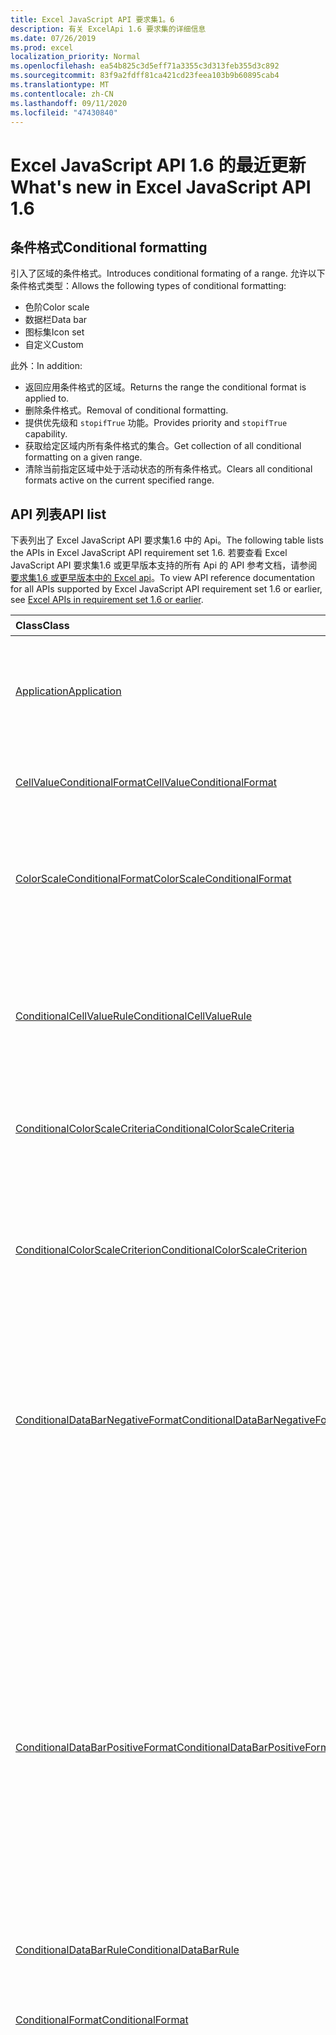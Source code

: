 ```yaml
---
title: Excel JavaScript API 要求集1。6
description: 有关 ExcelApi 1.6 要求集的详细信息
ms.date: 07/26/2019
ms.prod: excel
localization_priority: Normal
ms.openlocfilehash: ea54b825c3d5eff71a3355c3d313feb355d3c892
ms.sourcegitcommit: 83f9a2fdff81ca421cd23feea103b9b60895cab4
ms.translationtype: MT
ms.contentlocale: zh-CN
ms.lasthandoff: 09/11/2020
ms.locfileid: "47430840"
---
```

# <a name="whats-new-in-excel-javascript-api-16"></a><span data-ttu-id="4245d-103">Excel JavaScript API 1.6 的最近更新</span><span class="sxs-lookup"><span data-stu-id="4245d-103">What's new in Excel JavaScript API 1.6</span></span>

## <a name="conditional-formatting"></a><span data-ttu-id="4245d-104">条件格式</span><span class="sxs-lookup"><span data-stu-id="4245d-104">Conditional formatting</span></span>

<span data-ttu-id="4245d-105">引入了区域的条件格式。</span><span class="sxs-lookup"><span data-stu-id="4245d-105">Introduces conditional formating of a range.</span></span> <span data-ttu-id="4245d-106">允许以下条件格式类型：</span><span class="sxs-lookup"><span data-stu-id="4245d-106">Allows the following types of conditional formatting:</span></span>

* <span data-ttu-id="4245d-107">色阶</span><span class="sxs-lookup"><span data-stu-id="4245d-107">Color scale</span></span>
* <span data-ttu-id="4245d-108">数据栏</span><span class="sxs-lookup"><span data-stu-id="4245d-108">Data bar</span></span>
* <span data-ttu-id="4245d-109">图标集</span><span class="sxs-lookup"><span data-stu-id="4245d-109">Icon set</span></span>
* <span data-ttu-id="4245d-110">自定义</span><span class="sxs-lookup"><span data-stu-id="4245d-110">Custom</span></span>

<span data-ttu-id="4245d-111">此外：</span><span class="sxs-lookup"><span data-stu-id="4245d-111">In addition:</span></span>

* <span data-ttu-id="4245d-112">返回应用条件格式的区域。</span><span class="sxs-lookup"><span data-stu-id="4245d-112">Returns the range the conditional format is applied to.</span></span>
* <span data-ttu-id="4245d-113">删除条件格式。</span><span class="sxs-lookup"><span data-stu-id="4245d-113">Removal of conditional formatting.</span></span>
* <span data-ttu-id="4245d-114">提供优先级和 `stopifTrue` 功能。</span><span class="sxs-lookup"><span data-stu-id="4245d-114">Provides priority and `stopifTrue` capability.</span></span>
* <span data-ttu-id="4245d-115">获取给定区域内所有条件格式的集合。</span><span class="sxs-lookup"><span data-stu-id="4245d-115">Get collection of all conditional formatting on a given range.</span></span>
* <span data-ttu-id="4245d-116">清除当前指定区域中处于活动状态的所有条件格式。</span><span class="sxs-lookup"><span data-stu-id="4245d-116">Clears all conditional formats active on the current specified range.</span></span>

## <a name="api-list"></a><span data-ttu-id="4245d-117">API 列表</span><span class="sxs-lookup"><span data-stu-id="4245d-117">API list</span></span>

<span data-ttu-id="4245d-118">下表列出了 Excel JavaScript API 要求集1.6 中的 Api。</span><span class="sxs-lookup"><span data-stu-id="4245d-118">The following table lists the APIs in Excel JavaScript API requirement set 1.6.</span></span> <span data-ttu-id="4245d-119">若要查看 Excel JavaScript API 要求集1.6 或更早版本支持的所有 Api 的 API 参考文档，请参阅 [要求集1.6 或更早版本中的 Excel api](/javascript/api/excel?view=excel-js-1.6&preserve-view=true)。</span><span class="sxs-lookup"><span data-stu-id="4245d-119">To view API reference documentation for all APIs supported by Excel JavaScript API requirement set 1.6 or earlier, see [Excel APIs in requirement set 1.6 or earlier](/javascript/api/excel?view=excel-js-1.6&preserve-view=true).</span></span>

| <span data-ttu-id="4245d-120">Class</span><span class="sxs-lookup"><span data-stu-id="4245d-120">Class</span></span> | <span data-ttu-id="4245d-121">域</span><span class="sxs-lookup"><span data-stu-id="4245d-121">Fields</span></span> | <span data-ttu-id="4245d-122">说明</span><span class="sxs-lookup"><span data-stu-id="4245d-122">Description</span></span> |
|:---|:---|:---|
|[<span data-ttu-id="4245d-123">Application</span><span class="sxs-lookup"><span data-stu-id="4245d-123">Application</span></span>](/javascript/api/excel/excel.application)|[<span data-ttu-id="4245d-124">suspendApiCalculationUntilNextSync ( # B1 </span><span class="sxs-lookup"><span data-stu-id="4245d-124">suspendApiCalculationUntilNextSync()</span></span>](/javascript/api/excel/excel.application#suspendapicalculationuntilnextsync--)|<span data-ttu-id="4245d-p103">在下一次调用“context.sync()”前暂停计算。设置后，开发者负责重新计算工作簿，以确保传播所有依赖项。</span><span class="sxs-lookup"><span data-stu-id="4245d-p103">Suspends calculation until the next "context.sync()" is called. Once set, it is the developer's responsibility to re-calc the workbook, to ensure that any dependencies are propagated.</span></span>|
|[<span data-ttu-id="4245d-127">CellValueConditionalFormat</span><span class="sxs-lookup"><span data-stu-id="4245d-127">CellValueConditionalFormat</span></span>](/javascript/api/excel/excel.cellvalueconditionalformat)|[<span data-ttu-id="4245d-128">format</span><span class="sxs-lookup"><span data-stu-id="4245d-128">format</span></span>](/javascript/api/excel/excel.cellvalueconditionalformat#format)|<span data-ttu-id="4245d-129">返回一个 format 对象，该对象封装条件格式字体、填充、边框和其他属性。</span><span class="sxs-lookup"><span data-stu-id="4245d-129">Returns a format object, encapsulating the conditional formats font, fill, borders, and other properties.</span></span>|
||[<span data-ttu-id="4245d-130">标尺</span><span class="sxs-lookup"><span data-stu-id="4245d-130">rule</span></span>](/javascript/api/excel/excel.cellvalueconditionalformat#rule)|<span data-ttu-id="4245d-131">表示此条件格式中的 Rule 对象。</span><span class="sxs-lookup"><span data-stu-id="4245d-131">Represents the Rule object on this conditional format.</span></span>|
|[<span data-ttu-id="4245d-132">ColorScaleConditionalFormat</span><span class="sxs-lookup"><span data-stu-id="4245d-132">ColorScaleConditionalFormat</span></span>](/javascript/api/excel/excel.colorscaleconditionalformat)|[<span data-ttu-id="4245d-133">criteria</span><span class="sxs-lookup"><span data-stu-id="4245d-133">criteria</span></span>](/javascript/api/excel/excel.colorscaleconditionalformat#criteria)|<span data-ttu-id="4245d-134">色阶的条件。</span><span class="sxs-lookup"><span data-stu-id="4245d-134">The criteria of the color scale.</span></span> <span data-ttu-id="4245d-135">使用两个点的色阶时，中点是可选的。</span><span class="sxs-lookup"><span data-stu-id="4245d-135">Midpoint is optional when using a two point color scale.</span></span>|
||[<span data-ttu-id="4245d-136">threeColorScale</span><span class="sxs-lookup"><span data-stu-id="4245d-136">threeColorScale</span></span>](/javascript/api/excel/excel.colorscaleconditionalformat#threecolorscale)|<span data-ttu-id="4245d-137">如果为 true，则色阶将具有三个点 (最小、中点、最大) ，否则它将有两个 (最小值，最大) 。</span><span class="sxs-lookup"><span data-stu-id="4245d-137">If true the color scale will have three points (minimum, midpoint, maximum), otherwise it will have two (minimum, maximum).</span></span>|
|[<span data-ttu-id="4245d-138">ConditionalCellValueRule</span><span class="sxs-lookup"><span data-stu-id="4245d-138">ConditionalCellValueRule</span></span>](/javascript/api/excel/excel.conditionalcellvaluerule)|[<span data-ttu-id="4245d-139">formula1</span><span class="sxs-lookup"><span data-stu-id="4245d-139">formula1</span></span>](/javascript/api/excel/excel.conditionalcellvaluerule#formula1)|<span data-ttu-id="4245d-140">如果需要，公式可对条件格式规则进行求值。</span><span class="sxs-lookup"><span data-stu-id="4245d-140">The formula, if required, to evaluate the conditional format rule on.</span></span>|
||[<span data-ttu-id="4245d-141">formula2</span><span class="sxs-lookup"><span data-stu-id="4245d-141">formula2</span></span>](/javascript/api/excel/excel.conditionalcellvaluerule#formula2)|<span data-ttu-id="4245d-142">如果需要，公式可对条件格式规则进行求值。</span><span class="sxs-lookup"><span data-stu-id="4245d-142">The formula, if required, to evaluate the conditional format rule on.</span></span>|
||[<span data-ttu-id="4245d-143">operator</span><span class="sxs-lookup"><span data-stu-id="4245d-143">operator</span></span>](/javascript/api/excel/excel.conditionalcellvaluerule#operator)|<span data-ttu-id="4245d-144">文本条件格式的运算符。</span><span class="sxs-lookup"><span data-stu-id="4245d-144">The operator of the text conditional format.</span></span>|
|[<span data-ttu-id="4245d-145">ConditionalColorScaleCriteria</span><span class="sxs-lookup"><span data-stu-id="4245d-145">ConditionalColorScaleCriteria</span></span>](/javascript/api/excel/excel.conditionalcolorscalecriteria)|[<span data-ttu-id="4245d-146">maximum</span><span class="sxs-lookup"><span data-stu-id="4245d-146">maximum</span></span>](/javascript/api/excel/excel.conditionalcolorscalecriteria#maximum)|<span data-ttu-id="4245d-147">最大点色阶条件。</span><span class="sxs-lookup"><span data-stu-id="4245d-147">The maximum point Color Scale Criterion.</span></span>|
||[<span data-ttu-id="4245d-148">放置</span><span class="sxs-lookup"><span data-stu-id="4245d-148">midpoint</span></span>](/javascript/api/excel/excel.conditionalcolorscalecriteria#midpoint)|<span data-ttu-id="4245d-149">色阶为 3 色阶时的中点色阶条件。</span><span class="sxs-lookup"><span data-stu-id="4245d-149">The midpoint Color Scale Criterion if the color scale is a 3-color scale.</span></span>|
||[<span data-ttu-id="4245d-150">minimum</span><span class="sxs-lookup"><span data-stu-id="4245d-150">minimum</span></span>](/javascript/api/excel/excel.conditionalcolorscalecriteria#minimum)|<span data-ttu-id="4245d-151">最小点色阶条件。</span><span class="sxs-lookup"><span data-stu-id="4245d-151">The minimum point Color Scale Criterion.</span></span>|
|[<span data-ttu-id="4245d-152">ConditionalColorScaleCriterion</span><span class="sxs-lookup"><span data-stu-id="4245d-152">ConditionalColorScaleCriterion</span></span>](/javascript/api/excel/excel.conditionalcolorscalecriterion)|[<span data-ttu-id="4245d-153">color</span><span class="sxs-lookup"><span data-stu-id="4245d-153">color</span></span>](/javascript/api/excel/excel.conditionalcolorscalecriterion#color)|<span data-ttu-id="4245d-154">色阶颜色的 HTML 颜色代码表示形式。</span><span class="sxs-lookup"><span data-stu-id="4245d-154">HTML color code representation of the color scale color.</span></span> <span data-ttu-id="4245d-155">例如，</span><span class="sxs-lookup"><span data-stu-id="4245d-155">E.g.</span></span> <span data-ttu-id="4245d-156">#FF0000 代表红色。</span><span class="sxs-lookup"><span data-stu-id="4245d-156">#FF0000 represents Red.</span></span>|
||[<span data-ttu-id="4245d-157">formula</span><span class="sxs-lookup"><span data-stu-id="4245d-157">formula</span></span>](/javascript/api/excel/excel.conditionalcolorscalecriterion#formula)|<span data-ttu-id="4245d-158">数字、公式或 null（如果类型为 LowestValue）。</span><span class="sxs-lookup"><span data-stu-id="4245d-158">A number, a formula, or null (if Type is LowestValue).</span></span>|
||[<span data-ttu-id="4245d-159">type</span><span class="sxs-lookup"><span data-stu-id="4245d-159">type</span></span>](/javascript/api/excel/excel.conditionalcolorscalecriterion#type)|<span data-ttu-id="4245d-160">条件条件公式应基于什么。</span><span class="sxs-lookup"><span data-stu-id="4245d-160">What the criterion conditional formula should be based on.</span></span>|
|[<span data-ttu-id="4245d-161">ConditionalDataBarNegativeFormat</span><span class="sxs-lookup"><span data-stu-id="4245d-161">ConditionalDataBarNegativeFormat</span></span>](/javascript/api/excel/excel.conditionaldatabarnegativeformat)|[<span data-ttu-id="4245d-162">borderColor</span><span class="sxs-lookup"><span data-stu-id="4245d-162">borderColor</span></span>](/javascript/api/excel/excel.conditionaldatabarnegativeformat#bordercolor)|<span data-ttu-id="4245d-163">表示窗体 #RRGGBB（例如“FFA500”）的边框线条颜色或作为已命名的 HTML 颜色（例如“orange”）的 HTML 颜色代码。</span><span class="sxs-lookup"><span data-stu-id="4245d-163">HTML color code representing the color of the border line, of the form #RRGGBB (e.g. "FFA500") or as a named HTML color (e.g. "orange").</span></span>|
||[<span data-ttu-id="4245d-164">fillColor</span><span class="sxs-lookup"><span data-stu-id="4245d-164">fillColor</span></span>](/javascript/api/excel/excel.conditionaldatabarnegativeformat#fillcolor)|<span data-ttu-id="4245d-165">表示窗体 #RRGGBB（例如“FFA500”）的填充颜色或已命名 HTML 颜色（例如“orange”）的 HTML 颜色代码。</span><span class="sxs-lookup"><span data-stu-id="4245d-165">HTML color code representing the fill color, of the form #RRGGBB (e.g. "FFA500") or as a named HTML color (e.g. "orange").</span></span>|
||[<span data-ttu-id="4245d-166">matchPositiveBorderColor</span><span class="sxs-lookup"><span data-stu-id="4245d-166">matchPositiveBorderColor</span></span>](/javascript/api/excel/excel.conditionaldatabarnegativeformat#matchpositivebordercolor)|<span data-ttu-id="4245d-167">该布尔值表示负 DataBar 是否与正 DataBar 具有相同边框颜色。</span><span class="sxs-lookup"><span data-stu-id="4245d-167">Boolean representation of whether or not the negative DataBar has the same border color as the positive DataBar.</span></span>|
||[<span data-ttu-id="4245d-168">matchPositiveFillColor</span><span class="sxs-lookup"><span data-stu-id="4245d-168">matchPositiveFillColor</span></span>](/javascript/api/excel/excel.conditionaldatabarnegativeformat#matchpositivefillcolor)|<span data-ttu-id="4245d-169">该布尔值表示负 DataBar 是否与正 DataBar 具有相同填充颜色。</span><span class="sxs-lookup"><span data-stu-id="4245d-169">Boolean representation of whether or not the negative DataBar has the same fill color as the positive DataBar.</span></span>|
|[<span data-ttu-id="4245d-170">ConditionalDataBarPositiveFormat</span><span class="sxs-lookup"><span data-stu-id="4245d-170">ConditionalDataBarPositiveFormat</span></span>](/javascript/api/excel/excel.conditionaldatabarpositiveformat)|[<span data-ttu-id="4245d-171">borderColor</span><span class="sxs-lookup"><span data-stu-id="4245d-171">borderColor</span></span>](/javascript/api/excel/excel.conditionaldatabarpositiveformat#bordercolor)|<span data-ttu-id="4245d-172">表示窗体 #RRGGBB（例如“FFA500”）的边框线条颜色或作为已命名的 HTML 颜色（例如“orange”）的 HTML 颜色代码。</span><span class="sxs-lookup"><span data-stu-id="4245d-172">HTML color code representing the color of the border line, of the form #RRGGBB (e.g. "FFA500") or as a named HTML color (e.g. "orange").</span></span>|
||[<span data-ttu-id="4245d-173">fillColor</span><span class="sxs-lookup"><span data-stu-id="4245d-173">fillColor</span></span>](/javascript/api/excel/excel.conditionaldatabarpositiveformat#fillcolor)|<span data-ttu-id="4245d-174">表示窗体 #RRGGBB（例如“FFA500”）的填充颜色或已命名 HTML 颜色（例如“orange”）的 HTML 颜色代码。</span><span class="sxs-lookup"><span data-stu-id="4245d-174">HTML color code representing the fill color, of the form #RRGGBB (e.g. "FFA500") or as a named HTML color (e.g. "orange").</span></span>|
||[<span data-ttu-id="4245d-175">gradientFill</span><span class="sxs-lookup"><span data-stu-id="4245d-175">gradientFill</span></span>](/javascript/api/excel/excel.conditionaldatabarpositiveformat#gradientfill)|<span data-ttu-id="4245d-176">该布尔值表示 DataBar 是否具有渐变。</span><span class="sxs-lookup"><span data-stu-id="4245d-176">Boolean representation of whether or not the DataBar has a gradient.</span></span>|
|[<span data-ttu-id="4245d-177">ConditionalDataBarRule</span><span class="sxs-lookup"><span data-stu-id="4245d-177">ConditionalDataBarRule</span></span>](/javascript/api/excel/excel.conditionaldatabarrule)|[<span data-ttu-id="4245d-178">formula</span><span class="sxs-lookup"><span data-stu-id="4245d-178">formula</span></span>](/javascript/api/excel/excel.conditionaldatabarrule#formula)|<span data-ttu-id="4245d-179">如果需要，公式可对 databar 规则进行求值。</span><span class="sxs-lookup"><span data-stu-id="4245d-179">The formula, if required, to evaluate the databar rule on.</span></span>|
||[<span data-ttu-id="4245d-180">type</span><span class="sxs-lookup"><span data-stu-id="4245d-180">type</span></span>](/javascript/api/excel/excel.conditionaldatabarrule#type)|<span data-ttu-id="4245d-181">Databar 的规则类型。</span><span class="sxs-lookup"><span data-stu-id="4245d-181">The type of rule for the databar.</span></span>|
|[<span data-ttu-id="4245d-182">ConditionalFormat</span><span class="sxs-lookup"><span data-stu-id="4245d-182">ConditionalFormat</span></span>](/javascript/api/excel/excel.conditionalformat)|[<span data-ttu-id="4245d-183">delete()</span><span class="sxs-lookup"><span data-stu-id="4245d-183">delete()</span></span>](/javascript/api/excel/excel.conditionalformat#delete--)|<span data-ttu-id="4245d-184">删除此条件格式。</span><span class="sxs-lookup"><span data-stu-id="4245d-184">Deletes this conditional format.</span></span>|
||[<span data-ttu-id="4245d-185">getRange()</span><span class="sxs-lookup"><span data-stu-id="4245d-185">getRange()</span></span>](/javascript/api/excel/excel.conditionalformat#getrange--)|<span data-ttu-id="4245d-186">返回应用条件格式的范围。</span><span class="sxs-lookup"><span data-stu-id="4245d-186">Returns the range the conditonal format is applied to.</span></span> <span data-ttu-id="4245d-187">如果将条件格式应用于多个区域，则会引发错误。</span><span class="sxs-lookup"><span data-stu-id="4245d-187">Throws an error if the conditional format is applied to multiple ranges.</span></span> <span data-ttu-id="4245d-188">只读。</span><span class="sxs-lookup"><span data-stu-id="4245d-188">Read-only.</span></span>|
||[<span data-ttu-id="4245d-189">getRangeOrNullObject()</span><span class="sxs-lookup"><span data-stu-id="4245d-189">getRangeOrNullObject()</span></span>](/javascript/api/excel/excel.conditionalformat#getrangeornullobject--)|<span data-ttu-id="4245d-190">返回条件格式应用于的区域; 或者，如果将条件格式应用于多个区域，则返回 null 对象。</span><span class="sxs-lookup"><span data-stu-id="4245d-190">Returns the range the conditonal format is applied to, or a null object if the conditional format is applied to multiple ranges.</span></span> <span data-ttu-id="4245d-191">只读。</span><span class="sxs-lookup"><span data-stu-id="4245d-191">Read-only.</span></span>|
||[<span data-ttu-id="4245d-192">首选</span><span class="sxs-lookup"><span data-stu-id="4245d-192">priority</span></span>](/javascript/api/excel/excel.conditionalformat#priority)|<span data-ttu-id="4245d-193">条件格式集合中当前存在此条件格式的优先级 (或索引) 。</span><span class="sxs-lookup"><span data-stu-id="4245d-193">The priority (or index) within the conditional format collection that this conditional format currently exists in.</span></span> <span data-ttu-id="4245d-194">同时更改此</span><span class="sxs-lookup"><span data-stu-id="4245d-194">Changing this also</span></span>|
||[<span data-ttu-id="4245d-195">cellValue</span><span class="sxs-lookup"><span data-stu-id="4245d-195">cellValue</span></span>](/javascript/api/excel/excel.conditionalformat#cellvalue)|<span data-ttu-id="4245d-196">如果当前条件格式为 CellValue 类型，则返回单元格值条件格式属性。</span><span class="sxs-lookup"><span data-stu-id="4245d-196">Returns the cell value conditional format properties if the current conditional format is a CellValue type.</span></span>|
||[<span data-ttu-id="4245d-197">cellValueOrNullObject</span><span class="sxs-lookup"><span data-stu-id="4245d-197">cellValueOrNullObject</span></span>](/javascript/api/excel/excel.conditionalformat#cellvalueornullobject)|<span data-ttu-id="4245d-198">如果当前条件格式为 CellValue 类型，则返回单元格值条件格式属性。</span><span class="sxs-lookup"><span data-stu-id="4245d-198">Returns the cell value conditional format properties if the current conditional format is a CellValue type.</span></span>|
||[<span data-ttu-id="4245d-199">色阶</span><span class="sxs-lookup"><span data-stu-id="4245d-199">colorScale</span></span>](/javascript/api/excel/excel.conditionalformat#colorscale)|<span data-ttu-id="4245d-200">如果当前条件格式为色阶类型，则返回色阶条件格式属性。</span><span class="sxs-lookup"><span data-stu-id="4245d-200">Returns the ColorScale conditional format properties if the current conditional format is an ColorScale type.</span></span> <span data-ttu-id="4245d-201">只读。</span><span class="sxs-lookup"><span data-stu-id="4245d-201">Read-only.</span></span>|
||[<span data-ttu-id="4245d-202">colorScaleOrNullObject</span><span class="sxs-lookup"><span data-stu-id="4245d-202">colorScaleOrNullObject</span></span>](/javascript/api/excel/excel.conditionalformat#colorscaleornullobject)|<span data-ttu-id="4245d-203">如果当前条件格式为色阶类型，则返回色阶条件格式属性。</span><span class="sxs-lookup"><span data-stu-id="4245d-203">Returns the ColorScale conditional format properties if the current conditional format is an ColorScale type.</span></span> <span data-ttu-id="4245d-204">只读。</span><span class="sxs-lookup"><span data-stu-id="4245d-204">Read-only.</span></span>|
||[<span data-ttu-id="4245d-205">自</span><span class="sxs-lookup"><span data-stu-id="4245d-205">custom</span></span>](/javascript/api/excel/excel.conditionalformat#custom)|<span data-ttu-id="4245d-206">如果当前条件格式为自定义类型，则返回自定义条件格式属性。</span><span class="sxs-lookup"><span data-stu-id="4245d-206">Returns the custom conditional format properties if the current conditional format is a custom type.</span></span> <span data-ttu-id="4245d-207">只读。</span><span class="sxs-lookup"><span data-stu-id="4245d-207">Read-only.</span></span>|
||[<span data-ttu-id="4245d-208">customOrNullObject</span><span class="sxs-lookup"><span data-stu-id="4245d-208">customOrNullObject</span></span>](/javascript/api/excel/excel.conditionalformat#customornullobject)|<span data-ttu-id="4245d-209">如果当前条件格式为自定义类型，则返回自定义条件格式属性。</span><span class="sxs-lookup"><span data-stu-id="4245d-209">Returns the custom conditional format properties if the current conditional format is a custom type.</span></span> <span data-ttu-id="4245d-210">只读。</span><span class="sxs-lookup"><span data-stu-id="4245d-210">Read-only.</span></span>|
||[<span data-ttu-id="4245d-211">dataBar</span><span class="sxs-lookup"><span data-stu-id="4245d-211">dataBar</span></span>](/javascript/api/excel/excel.conditionalformat#databar)|<span data-ttu-id="4245d-212">如果当前条件格式为数据栏，则返回数据条属性。</span><span class="sxs-lookup"><span data-stu-id="4245d-212">Returns the data bar properties if the current conditional format is a data bar.</span></span> <span data-ttu-id="4245d-213">只读。</span><span class="sxs-lookup"><span data-stu-id="4245d-213">Read-only.</span></span>|
||[<span data-ttu-id="4245d-214">dataBarOrNullObject</span><span class="sxs-lookup"><span data-stu-id="4245d-214">dataBarOrNullObject</span></span>](/javascript/api/excel/excel.conditionalformat#databarornullobject)|<span data-ttu-id="4245d-215">如果当前条件格式为数据栏，则返回数据条属性。</span><span class="sxs-lookup"><span data-stu-id="4245d-215">Returns the data bar properties if the current conditional format is a data bar.</span></span> <span data-ttu-id="4245d-216">只读。</span><span class="sxs-lookup"><span data-stu-id="4245d-216">Read-only.</span></span>|
||[<span data-ttu-id="4245d-217">iconSet</span><span class="sxs-lookup"><span data-stu-id="4245d-217">iconSet</span></span>](/javascript/api/excel/excel.conditionalformat#iconset)|<span data-ttu-id="4245d-218">如果当前条件格式为 IconSet 类型，则返回 IconSet 条件格式属性。</span><span class="sxs-lookup"><span data-stu-id="4245d-218">Returns the IconSet conditional format properties if the current conditional format is an IconSet type.</span></span> <span data-ttu-id="4245d-219">只读。</span><span class="sxs-lookup"><span data-stu-id="4245d-219">Read-only.</span></span>|
||[<span data-ttu-id="4245d-220">iconSetOrNullObject</span><span class="sxs-lookup"><span data-stu-id="4245d-220">iconSetOrNullObject</span></span>](/javascript/api/excel/excel.conditionalformat#iconsetornullobject)|<span data-ttu-id="4245d-221">如果当前条件格式为 IconSet 类型，则返回 IconSet 条件格式属性。</span><span class="sxs-lookup"><span data-stu-id="4245d-221">Returns the IconSet conditional format properties if the current conditional format is an IconSet type.</span></span> <span data-ttu-id="4245d-222">只读。</span><span class="sxs-lookup"><span data-stu-id="4245d-222">Read-only.</span></span>|
||[<span data-ttu-id="4245d-223">id</span><span class="sxs-lookup"><span data-stu-id="4245d-223">id</span></span>](/javascript/api/excel/excel.conditionalformat#id)|<span data-ttu-id="4245d-224">当前 ConditionalFormatCollection 内的条件格式的优先级。</span><span class="sxs-lookup"><span data-stu-id="4245d-224">The Priority of the Conditional Format within the current ConditionalFormatCollection.</span></span> <span data-ttu-id="4245d-225">只读。</span><span class="sxs-lookup"><span data-stu-id="4245d-225">Read-only.</span></span>|
||[<span data-ttu-id="4245d-226">好</span><span class="sxs-lookup"><span data-stu-id="4245d-226">preset</span></span>](/javascript/api/excel/excel.conditionalformat#preset)|<span data-ttu-id="4245d-227">返回预设条件的条件格式。</span><span class="sxs-lookup"><span data-stu-id="4245d-227">Returns the preset criteria conditional format.</span></span> <span data-ttu-id="4245d-228">有关更多详细信息，请参阅 PresetCriteriaConditionalFormat。</span><span class="sxs-lookup"><span data-stu-id="4245d-228">See Excel.PresetCriteriaConditionalFormat for more details.</span></span>|
||[<span data-ttu-id="4245d-229">presetOrNullObject</span><span class="sxs-lookup"><span data-stu-id="4245d-229">presetOrNullObject</span></span>](/javascript/api/excel/excel.conditionalformat#presetornullobject)|<span data-ttu-id="4245d-230">返回预设条件的条件格式。</span><span class="sxs-lookup"><span data-stu-id="4245d-230">Returns the preset criteria conditional format.</span></span> <span data-ttu-id="4245d-231">有关更多详细信息，请参阅 PresetCriteriaConditionalFormat。</span><span class="sxs-lookup"><span data-stu-id="4245d-231">See Excel.PresetCriteriaConditionalFormat for more details.</span></span>|
||[<span data-ttu-id="4245d-232">textComparison</span><span class="sxs-lookup"><span data-stu-id="4245d-232">textComparison</span></span>](/javascript/api/excel/excel.conditionalformat#textcomparison)|<span data-ttu-id="4245d-233">如果当前条件格式是文本类型，则返回特定的文本条件格式属性。</span><span class="sxs-lookup"><span data-stu-id="4245d-233">Returns the specific text conditional format properties if the current conditional format is a text type.</span></span>|
||[<span data-ttu-id="4245d-234">textComparisonOrNullObject</span><span class="sxs-lookup"><span data-stu-id="4245d-234">textComparisonOrNullObject</span></span>](/javascript/api/excel/excel.conditionalformat#textcomparisonornullobject)|<span data-ttu-id="4245d-235">如果当前条件格式是文本类型，则返回特定的文本条件格式属性。</span><span class="sxs-lookup"><span data-stu-id="4245d-235">Returns the specific text conditional format properties if the current conditional format is a text type.</span></span>|
||[<span data-ttu-id="4245d-236">topBottom</span><span class="sxs-lookup"><span data-stu-id="4245d-236">topBottom</span></span>](/javascript/api/excel/excel.conditionalformat#topbottom)|<span data-ttu-id="4245d-237">如果当前条件格式为 TopBottom 类型，则返回 Top/底端条件格式属性。</span><span class="sxs-lookup"><span data-stu-id="4245d-237">Returns the Top/Bottom conditional format properties if the current conditional format is an TopBottom type.</span></span>|
||[<span data-ttu-id="4245d-238">topBottomOrNullObject</span><span class="sxs-lookup"><span data-stu-id="4245d-238">topBottomOrNullObject</span></span>](/javascript/api/excel/excel.conditionalformat#topbottomornullobject)|<span data-ttu-id="4245d-239">如果当前条件格式为 TopBottom 类型，则返回 Top/底端条件格式属性。</span><span class="sxs-lookup"><span data-stu-id="4245d-239">Returns the Top/Bottom conditional format properties if the current conditional format is an TopBottom type.</span></span>|
||[<span data-ttu-id="4245d-240">type</span><span class="sxs-lookup"><span data-stu-id="4245d-240">type</span></span>](/javascript/api/excel/excel.conditionalformat#type)|<span data-ttu-id="4245d-241">一种条件格式。</span><span class="sxs-lookup"><span data-stu-id="4245d-241">A type of conditional format.</span></span> <span data-ttu-id="4245d-242">一次只能设置一个。</span><span class="sxs-lookup"><span data-stu-id="4245d-242">Only one can be set at a time.</span></span> <span data-ttu-id="4245d-243">只读。</span><span class="sxs-lookup"><span data-stu-id="4245d-243">Read-only.</span></span>|
||[<span data-ttu-id="4245d-244">stopIfTrue</span><span class="sxs-lookup"><span data-stu-id="4245d-244">stopIfTrue</span></span>](/javascript/api/excel/excel.conditionalformat#stopiftrue)|<span data-ttu-id="4245d-245">如果满足此条件格式的条件，则不会有任何低优先级格式应在此单元格上生效。</span><span class="sxs-lookup"><span data-stu-id="4245d-245">If the conditions of this conditional format are met, no lower-priority formats shall take effect on that cell.</span></span>|
|[<span data-ttu-id="4245d-246">ConditionalFormatCollection</span><span class="sxs-lookup"><span data-stu-id="4245d-246">ConditionalFormatCollection</span></span>](/javascript/api/excel/excel.conditionalformatcollection)|[<span data-ttu-id="4245d-247">添加 (类型： ConditionalFormatType) </span><span class="sxs-lookup"><span data-stu-id="4245d-247">add(type: Excel.ConditionalFormatType)</span></span>](/javascript/api/excel/excel.conditionalformatcollection#add-type-)|<span data-ttu-id="4245d-248">将新的条件格式添加到集合中的第一个/最高优先级处。</span><span class="sxs-lookup"><span data-stu-id="4245d-248">Adds a new conditional format to the collection at the first/top priority.</span></span>|
||[<span data-ttu-id="4245d-249">clearAll ( # B1 </span><span class="sxs-lookup"><span data-stu-id="4245d-249">clearAll()</span></span>](/javascript/api/excel/excel.conditionalformatcollection#clearall--)|<span data-ttu-id="4245d-250">清除当前指定区域中处于活动状态的所有条件格式。</span><span class="sxs-lookup"><span data-stu-id="4245d-250">Clears all conditional formats active on the current specified range.</span></span>|
||[<span data-ttu-id="4245d-251">getCount()</span><span class="sxs-lookup"><span data-stu-id="4245d-251">getCount()</span></span>](/javascript/api/excel/excel.conditionalformatcollection#getcount--)|<span data-ttu-id="4245d-252">返回工作簿中的条件格式数。</span><span class="sxs-lookup"><span data-stu-id="4245d-252">Returns the number of conditional formats in the workbook.</span></span> <span data-ttu-id="4245d-253">只读。</span><span class="sxs-lookup"><span data-stu-id="4245d-253">Read-only.</span></span>|
||[<span data-ttu-id="4245d-254">getItem(id: string)</span><span class="sxs-lookup"><span data-stu-id="4245d-254">getItem(id: string)</span></span>](/javascript/api/excel/excel.conditionalformatcollection#getitem-id-)|<span data-ttu-id="4245d-255">返回给定 ID 的条件格式。</span><span class="sxs-lookup"><span data-stu-id="4245d-255">Returns a conditional format for the given ID.</span></span>|
||[<span data-ttu-id="4245d-256">getItemAt(index: number)</span><span class="sxs-lookup"><span data-stu-id="4245d-256">getItemAt(index: number)</span></span>](/javascript/api/excel/excel.conditionalformatcollection#getitemat-index-)|<span data-ttu-id="4245d-257">返回给定索引处的条件格式。</span><span class="sxs-lookup"><span data-stu-id="4245d-257">Returns a conditional format at the given index.</span></span>|
||[<span data-ttu-id="4245d-258">items</span><span class="sxs-lookup"><span data-stu-id="4245d-258">items</span></span>](/javascript/api/excel/excel.conditionalformatcollection#items)|<span data-ttu-id="4245d-259">获取此集合中已加载的子项。</span><span class="sxs-lookup"><span data-stu-id="4245d-259">Gets the loaded child items in this collection.</span></span>|
|[<span data-ttu-id="4245d-260">ConditionalFormatRule</span><span class="sxs-lookup"><span data-stu-id="4245d-260">ConditionalFormatRule</span></span>](/javascript/api/excel/excel.conditionalformatrule)|[<span data-ttu-id="4245d-261">formula</span><span class="sxs-lookup"><span data-stu-id="4245d-261">formula</span></span>](/javascript/api/excel/excel.conditionalformatrule#formula)|<span data-ttu-id="4245d-262">如果需要，公式可对条件格式规则进行求值。</span><span class="sxs-lookup"><span data-stu-id="4245d-262">The formula, if required, to evaluate the conditional format rule on.</span></span>|
||[<span data-ttu-id="4245d-263">formulaLocal</span><span class="sxs-lookup"><span data-stu-id="4245d-263">formulaLocal</span></span>](/javascript/api/excel/excel.conditionalformatrule#formulalocal)|<span data-ttu-id="4245d-264">如果需要，公式可采用用户的语言对条件格式规则进行求值。</span><span class="sxs-lookup"><span data-stu-id="4245d-264">The formula, if required, to evaluate the conditional format rule on in the user's language.</span></span>|
||[<span data-ttu-id="4245d-265">formulaR1C1</span><span class="sxs-lookup"><span data-stu-id="4245d-265">formulaR1C1</span></span>](/javascript/api/excel/excel.conditionalformatrule#formular1c1)|<span data-ttu-id="4245d-266">如果需要，公式可采用 R1C1 表示法对条件格式规则进行求值。</span><span class="sxs-lookup"><span data-stu-id="4245d-266">The formula, if required, to evaluate the conditional format rule on in R1C1-style notation.</span></span>|
|[<span data-ttu-id="4245d-267">ConditionalIconCriterion</span><span class="sxs-lookup"><span data-stu-id="4245d-267">ConditionalIconCriterion</span></span>](/javascript/api/excel/excel.conditionaliconcriterion)|[<span data-ttu-id="4245d-268">customIcon</span><span class="sxs-lookup"><span data-stu-id="4245d-268">customIcon</span></span>](/javascript/api/excel/excel.conditionaliconcriterion#customicon)|<span data-ttu-id="4245d-269">如果与默认 IconSet 不同，返回当前条件的自定义图标，否则将返回 null。</span><span class="sxs-lookup"><span data-stu-id="4245d-269">The custom icon for the current criterion if different from the default IconSet, else null will be returned.</span></span>|
||[<span data-ttu-id="4245d-270">formula</span><span class="sxs-lookup"><span data-stu-id="4245d-270">formula</span></span>](/javascript/api/excel/excel.conditionaliconcriterion#formula)|<span data-ttu-id="4245d-271">取决于类型的数字或公式。</span><span class="sxs-lookup"><span data-stu-id="4245d-271">A number or a formula depending on the type.</span></span>|
||[<span data-ttu-id="4245d-272">operator</span><span class="sxs-lookup"><span data-stu-id="4245d-272">operator</span></span>](/javascript/api/excel/excel.conditionaliconcriterion#operator)|<span data-ttu-id="4245d-273">图标条件格式的每个规则类型的 GreaterThan 或 GreaterThanOrEqual。</span><span class="sxs-lookup"><span data-stu-id="4245d-273">GreaterThan or GreaterThanOrEqual for each of the rule type for the Icon conditional format.</span></span>|
||[<span data-ttu-id="4245d-274">type</span><span class="sxs-lookup"><span data-stu-id="4245d-274">type</span></span>](/javascript/api/excel/excel.conditionaliconcriterion#type)|<span data-ttu-id="4245d-275">应基于的图标条件公式。</span><span class="sxs-lookup"><span data-stu-id="4245d-275">What the icon conditional formula should be based on.</span></span>|
|[<span data-ttu-id="4245d-276">ConditionalPresetCriteriaRule</span><span class="sxs-lookup"><span data-stu-id="4245d-276">ConditionalPresetCriteriaRule</span></span>](/javascript/api/excel/excel.conditionalpresetcriteriarule)|[<span data-ttu-id="4245d-277">依据</span><span class="sxs-lookup"><span data-stu-id="4245d-277">criterion</span></span>](/javascript/api/excel/excel.conditionalpresetcriteriarule#criterion)|<span data-ttu-id="4245d-278">条件格式的条件。</span><span class="sxs-lookup"><span data-stu-id="4245d-278">The criterion of the conditional format.</span></span>|
|[<span data-ttu-id="4245d-279">ConditionalRangeBorder</span><span class="sxs-lookup"><span data-stu-id="4245d-279">ConditionalRangeBorder</span></span>](/javascript/api/excel/excel.conditionalrangeborder)|[<span data-ttu-id="4245d-280">color</span><span class="sxs-lookup"><span data-stu-id="4245d-280">color</span></span>](/javascript/api/excel/excel.conditionalrangeborder#color)|<span data-ttu-id="4245d-281">表示窗体 #RRGGBB（例如“FFA500”）的边框线条颜色或作为已命名的 HTML 颜色（例如“orange”）的 HTML 颜色代码。</span><span class="sxs-lookup"><span data-stu-id="4245d-281">HTML color code representing the color of the border line, of the form #RRGGBB (e.g. "FFA500") or as a named HTML color (e.g. "orange").</span></span>|
||[<span data-ttu-id="4245d-282">sideIndex</span><span class="sxs-lookup"><span data-stu-id="4245d-282">sideIndex</span></span>](/javascript/api/excel/excel.conditionalrangeborder#sideindex)|<span data-ttu-id="4245d-283">指示边框的特定边的常量值。</span><span class="sxs-lookup"><span data-stu-id="4245d-283">Constant value that indicates the specific side of the border.</span></span> <span data-ttu-id="4245d-284">有关详细信息，请参阅 ConditionalRangeBorderIndex。</span><span class="sxs-lookup"><span data-stu-id="4245d-284">See Excel.ConditionalRangeBorderIndex for details.</span></span> <span data-ttu-id="4245d-285">只读。</span><span class="sxs-lookup"><span data-stu-id="4245d-285">Read-only.</span></span>|
||[<span data-ttu-id="4245d-286">style</span><span class="sxs-lookup"><span data-stu-id="4245d-286">style</span></span>](/javascript/api/excel/excel.conditionalrangeborder#style)|<span data-ttu-id="4245d-287">线条样式的常量之一，指定边框的线条样式。</span><span class="sxs-lookup"><span data-stu-id="4245d-287">One of the constants of line style specifying the line style for the border.</span></span> <span data-ttu-id="4245d-288">有关详细信息，请参阅 BorderLineStyle。</span><span class="sxs-lookup"><span data-stu-id="4245d-288">See Excel.BorderLineStyle for details.</span></span>|
|[<span data-ttu-id="4245d-289">ConditionalRangeBorderCollection</span><span class="sxs-lookup"><span data-stu-id="4245d-289">ConditionalRangeBorderCollection</span></span>](/javascript/api/excel/excel.conditionalrangebordercollection)|[<span data-ttu-id="4245d-290">getItem (索引： ConditionalRangeBorderIndex) </span><span class="sxs-lookup"><span data-stu-id="4245d-290">getItem(index: Excel.ConditionalRangeBorderIndex)</span></span>](/javascript/api/excel/excel.conditionalrangebordercollection#getitem-index-)|<span data-ttu-id="4245d-291">使用其名称获取 border 对象</span><span class="sxs-lookup"><span data-stu-id="4245d-291">Gets a border object using its name.</span></span>|
||[<span data-ttu-id="4245d-292">getItemAt(index: number)</span><span class="sxs-lookup"><span data-stu-id="4245d-292">getItemAt(index: number)</span></span>](/javascript/api/excel/excel.conditionalrangebordercollection#getitemat-index-)|<span data-ttu-id="4245d-293">使用其索引获取 border 对象</span><span class="sxs-lookup"><span data-stu-id="4245d-293">Gets a border object using its index.</span></span>|
||[<span data-ttu-id="4245d-294">bottom</span><span class="sxs-lookup"><span data-stu-id="4245d-294">bottom</span></span>](/javascript/api/excel/excel.conditionalrangebordercollection#bottom)|<span data-ttu-id="4245d-295">获取下边框。</span><span class="sxs-lookup"><span data-stu-id="4245d-295">Gets the bottom border.</span></span> <span data-ttu-id="4245d-296">只读。</span><span class="sxs-lookup"><span data-stu-id="4245d-296">Read-only.</span></span>|
||[<span data-ttu-id="4245d-297">count</span><span class="sxs-lookup"><span data-stu-id="4245d-297">count</span></span>](/javascript/api/excel/excel.conditionalrangebordercollection#count)|<span data-ttu-id="4245d-298">集合中的 border 对象数量。</span><span class="sxs-lookup"><span data-stu-id="4245d-298">Number of border objects in the collection.</span></span> <span data-ttu-id="4245d-299">只读。</span><span class="sxs-lookup"><span data-stu-id="4245d-299">Read-only.</span></span>|
||[<span data-ttu-id="4245d-300">items</span><span class="sxs-lookup"><span data-stu-id="4245d-300">items</span></span>](/javascript/api/excel/excel.conditionalrangebordercollection#items)|<span data-ttu-id="4245d-301">获取此集合中已加载的子项。</span><span class="sxs-lookup"><span data-stu-id="4245d-301">Gets the loaded child items in this collection.</span></span>|
||[<span data-ttu-id="4245d-302">left</span><span class="sxs-lookup"><span data-stu-id="4245d-302">left</span></span>](/javascript/api/excel/excel.conditionalrangebordercollection#left)|<span data-ttu-id="4245d-303">获取左边框。</span><span class="sxs-lookup"><span data-stu-id="4245d-303">Gets the left border.</span></span> <span data-ttu-id="4245d-304">只读。</span><span class="sxs-lookup"><span data-stu-id="4245d-304">Read-only.</span></span>|
||[<span data-ttu-id="4245d-305">right</span><span class="sxs-lookup"><span data-stu-id="4245d-305">right</span></span>](/javascript/api/excel/excel.conditionalrangebordercollection#right)|<span data-ttu-id="4245d-306">获取右边框。</span><span class="sxs-lookup"><span data-stu-id="4245d-306">Gets the right border.</span></span> <span data-ttu-id="4245d-307">只读。</span><span class="sxs-lookup"><span data-stu-id="4245d-307">Read-only.</span></span>|
||[<span data-ttu-id="4245d-308">top</span><span class="sxs-lookup"><span data-stu-id="4245d-308">top</span></span>](/javascript/api/excel/excel.conditionalrangebordercollection#top)|<span data-ttu-id="4245d-309">获取上边框。</span><span class="sxs-lookup"><span data-stu-id="4245d-309">Gets the top border.</span></span> <span data-ttu-id="4245d-310">只读。</span><span class="sxs-lookup"><span data-stu-id="4245d-310">Read-only.</span></span>|
|[<span data-ttu-id="4245d-311">ConditionalRangeFill</span><span class="sxs-lookup"><span data-stu-id="4245d-311">ConditionalRangeFill</span></span>](/javascript/api/excel/excel.conditionalrangefill)|[<span data-ttu-id="4245d-312">clear()</span><span class="sxs-lookup"><span data-stu-id="4245d-312">clear()</span></span>](/javascript/api/excel/excel.conditionalrangefill#clear--)|<span data-ttu-id="4245d-313">重置填充。</span><span class="sxs-lookup"><span data-stu-id="4245d-313">Resets the fill.</span></span>|
||[<span data-ttu-id="4245d-314">color</span><span class="sxs-lookup"><span data-stu-id="4245d-314">color</span></span>](/javascript/api/excel/excel.conditionalrangefill#color)|<span data-ttu-id="4245d-315">表示窗体 #RRGGBB（例如“FFA500”）的填充颜色或已命名 HTML 颜色（例如“orange”）的 HTML 颜色代码。</span><span class="sxs-lookup"><span data-stu-id="4245d-315">HTML color code representing the color of the fill, of the form #RRGGBB (e.g. "FFA500") or as a named HTML color (e.g. "orange").</span></span>|
|[<span data-ttu-id="4245d-316">ConditionalRangeFont</span><span class="sxs-lookup"><span data-stu-id="4245d-316">ConditionalRangeFont</span></span>](/javascript/api/excel/excel.conditionalrangefont)|[<span data-ttu-id="4245d-317">bold</span><span class="sxs-lookup"><span data-stu-id="4245d-317">bold</span></span>](/javascript/api/excel/excel.conditionalrangefont#bold)|<span data-ttu-id="4245d-318">表示字体的加粗状态。</span><span class="sxs-lookup"><span data-stu-id="4245d-318">Represents the bold status of font.</span></span>|
||[<span data-ttu-id="4245d-319">clear()</span><span class="sxs-lookup"><span data-stu-id="4245d-319">clear()</span></span>](/javascript/api/excel/excel.conditionalrangefont#clear--)|<span data-ttu-id="4245d-320">重置字体格式。</span><span class="sxs-lookup"><span data-stu-id="4245d-320">Resets the font formats.</span></span>|
||[<span data-ttu-id="4245d-321">color</span><span class="sxs-lookup"><span data-stu-id="4245d-321">color</span></span>](/javascript/api/excel/excel.conditionalrangefont#color)|<span data-ttu-id="4245d-322">文本颜色的 HTML 颜色代码表示。</span><span class="sxs-lookup"><span data-stu-id="4245d-322">HTML color code representation of the text color.</span></span> <span data-ttu-id="4245d-323">例如，</span><span class="sxs-lookup"><span data-stu-id="4245d-323">E.g.</span></span> <span data-ttu-id="4245d-324">#FF0000 代表红色。</span><span class="sxs-lookup"><span data-stu-id="4245d-324">#FF0000 represents Red.</span></span>|
||[<span data-ttu-id="4245d-325">italic</span><span class="sxs-lookup"><span data-stu-id="4245d-325">italic</span></span>](/javascript/api/excel/excel.conditionalrangefont#italic)|<span data-ttu-id="4245d-326">表示字体的斜体状态。</span><span class="sxs-lookup"><span data-stu-id="4245d-326">Represents the italic status of the font.</span></span>|
||[<span data-ttu-id="4245d-327">strikethrough</span><span class="sxs-lookup"><span data-stu-id="4245d-327">strikethrough</span></span>](/javascript/api/excel/excel.conditionalrangefont#strikethrough)|<span data-ttu-id="4245d-328">表示字体的删除线状态。</span><span class="sxs-lookup"><span data-stu-id="4245d-328">Represents the strikethrough status of the font.</span></span>|
||[<span data-ttu-id="4245d-329">underline</span><span class="sxs-lookup"><span data-stu-id="4245d-329">underline</span></span>](/javascript/api/excel/excel.conditionalrangefont#underline)|<span data-ttu-id="4245d-330">应用于字体的下划线类型。</span><span class="sxs-lookup"><span data-stu-id="4245d-330">Type of underline applied to the font.</span></span> <span data-ttu-id="4245d-331">有关详细信息，请参阅 ConditionalRangeFontUnderlineStyle。</span><span class="sxs-lookup"><span data-stu-id="4245d-331">See Excel.ConditionalRangeFontUnderlineStyle for details.</span></span>|
|[<span data-ttu-id="4245d-332">ConditionalRangeFormat</span><span class="sxs-lookup"><span data-stu-id="4245d-332">ConditionalRangeFormat</span></span>](/javascript/api/excel/excel.conditionalrangeformat)|[<span data-ttu-id="4245d-333">numberFormat</span><span class="sxs-lookup"><span data-stu-id="4245d-333">numberFormat</span></span>](/javascript/api/excel/excel.conditionalrangeformat#numberformat)|<span data-ttu-id="4245d-334">表示给定范围的 Excel 数字格式代码。</span><span class="sxs-lookup"><span data-stu-id="4245d-334">Represents Excel's number format code for the given range.</span></span> <span data-ttu-id="4245d-335">如果传入 null，则清除。</span><span class="sxs-lookup"><span data-stu-id="4245d-335">Cleared if null is passed in.</span></span>|
||[<span data-ttu-id="4245d-336">Borders</span><span class="sxs-lookup"><span data-stu-id="4245d-336">borders</span></span>](/javascript/api/excel/excel.conditionalrangeformat#borders)|<span data-ttu-id="4245d-337">应用于整体条件格式范围的 border 对象的集合。</span><span class="sxs-lookup"><span data-stu-id="4245d-337">Collection of border objects that apply to the overall conditional format range.</span></span> <span data-ttu-id="4245d-338">只读。</span><span class="sxs-lookup"><span data-stu-id="4245d-338">Read-only.</span></span>|
||[<span data-ttu-id="4245d-339">fill</span><span class="sxs-lookup"><span data-stu-id="4245d-339">fill</span></span>](/javascript/api/excel/excel.conditionalrangeformat#fill)|<span data-ttu-id="4245d-340">返回在整体条件格式范围上定义的 fill 对象。</span><span class="sxs-lookup"><span data-stu-id="4245d-340">Returns the fill object defined on the overall conditional format range.</span></span> <span data-ttu-id="4245d-341">只读。</span><span class="sxs-lookup"><span data-stu-id="4245d-341">Read-only.</span></span>|
||[<span data-ttu-id="4245d-342">font</span><span class="sxs-lookup"><span data-stu-id="4245d-342">font</span></span>](/javascript/api/excel/excel.conditionalrangeformat#font)|<span data-ttu-id="4245d-343">返回在整体条件格式区域上定义的 font 对象。</span><span class="sxs-lookup"><span data-stu-id="4245d-343">Returns the font object defined on the overall conditional format range.</span></span> <span data-ttu-id="4245d-344">只读。</span><span class="sxs-lookup"><span data-stu-id="4245d-344">Read-only.</span></span>|
|[<span data-ttu-id="4245d-345">ConditionalTextComparisonRule</span><span class="sxs-lookup"><span data-stu-id="4245d-345">ConditionalTextComparisonRule</span></span>](/javascript/api/excel/excel.conditionaltextcomparisonrule)|[<span data-ttu-id="4245d-346">operator</span><span class="sxs-lookup"><span data-stu-id="4245d-346">operator</span></span>](/javascript/api/excel/excel.conditionaltextcomparisonrule#operator)|<span data-ttu-id="4245d-347">文本条件格式的运算符。</span><span class="sxs-lookup"><span data-stu-id="4245d-347">The operator of the text conditional format.</span></span>|
||[<span data-ttu-id="4245d-348">text</span><span class="sxs-lookup"><span data-stu-id="4245d-348">text</span></span>](/javascript/api/excel/excel.conditionaltextcomparisonrule#text)|<span data-ttu-id="4245d-349">条件格式的文本值。</span><span class="sxs-lookup"><span data-stu-id="4245d-349">The Text value of conditional format.</span></span>|
|[<span data-ttu-id="4245d-350">ConditionalTopBottomRule</span><span class="sxs-lookup"><span data-stu-id="4245d-350">ConditionalTopBottomRule</span></span>](/javascript/api/excel/excel.conditionaltopbottomrule)|[<span data-ttu-id="4245d-351">rank</span><span class="sxs-lookup"><span data-stu-id="4245d-351">rank</span></span>](/javascript/api/excel/excel.conditionaltopbottomrule#rank)|<span data-ttu-id="4245d-352">1 和 1000 之间的数字排名或 1 和 100 之间的百分比排名。</span><span class="sxs-lookup"><span data-stu-id="4245d-352">The rank between 1 and 1000 for numeric ranks or 1 and 100 for percent ranks.</span></span>|
||[<span data-ttu-id="4245d-353">type</span><span class="sxs-lookup"><span data-stu-id="4245d-353">type</span></span>](/javascript/api/excel/excel.conditionaltopbottomrule#type)|<span data-ttu-id="4245d-354">根据顶部或底部排名设置值的格式。</span><span class="sxs-lookup"><span data-stu-id="4245d-354">Format values based on the top or bottom rank.</span></span>|
|[<span data-ttu-id="4245d-355">CustomConditionalFormat</span><span class="sxs-lookup"><span data-stu-id="4245d-355">CustomConditionalFormat</span></span>](/javascript/api/excel/excel.customconditionalformat)|[<span data-ttu-id="4245d-356">format</span><span class="sxs-lookup"><span data-stu-id="4245d-356">format</span></span>](/javascript/api/excel/excel.customconditionalformat#format)|<span data-ttu-id="4245d-357">返回一个 format 对象，该对象封装条件格式字体、填充、边框和其他属性。</span><span class="sxs-lookup"><span data-stu-id="4245d-357">Returns a format object, encapsulating the conditional formats font, fill, borders, and other properties.</span></span> <span data-ttu-id="4245d-358">只读。</span><span class="sxs-lookup"><span data-stu-id="4245d-358">Read-only.</span></span>|
||[<span data-ttu-id="4245d-359">标尺</span><span class="sxs-lookup"><span data-stu-id="4245d-359">rule</span></span>](/javascript/api/excel/excel.customconditionalformat#rule)|<span data-ttu-id="4245d-360">表示此条件格式中的 Rule 对象。</span><span class="sxs-lookup"><span data-stu-id="4245d-360">Represents the Rule object on this conditional format.</span></span> <span data-ttu-id="4245d-361">只读。</span><span class="sxs-lookup"><span data-stu-id="4245d-361">Read-only.</span></span>|
|[<span data-ttu-id="4245d-362">DataBarConditionalFormat</span><span class="sxs-lookup"><span data-stu-id="4245d-362">DataBarConditionalFormat</span></span>](/javascript/api/excel/excel.databarconditionalformat)|[<span data-ttu-id="4245d-363">axisColor</span><span class="sxs-lookup"><span data-stu-id="4245d-363">axisColor</span></span>](/javascript/api/excel/excel.databarconditionalformat#axiscolor)|<span data-ttu-id="4245d-364">表示窗体 #RRGGBB（例如 "FFA500"）的轴行颜色或作为已命名的 HTML 颜色（例如 "orange"）的 HTML 颜色代码。</span><span class="sxs-lookup"><span data-stu-id="4245d-364">HTML color code representing the color of the Axis line, of the form #RRGGBB (e.g. "FFA500") or as a named HTML color (e.g. "orange").</span></span>|
||[<span data-ttu-id="4245d-365">axisFormat</span><span class="sxs-lookup"><span data-stu-id="4245d-365">axisFormat</span></span>](/javascript/api/excel/excel.databarconditionalformat#axisformat)|<span data-ttu-id="4245d-366">为 Excel 数据栏确定轴的方式的表示形式。</span><span class="sxs-lookup"><span data-stu-id="4245d-366">Representation of how the axis is determined for an Excel data bar.</span></span>|
||[<span data-ttu-id="4245d-367">barDirection</span><span class="sxs-lookup"><span data-stu-id="4245d-367">barDirection</span></span>](/javascript/api/excel/excel.databarconditionalformat#bardirection)|<span data-ttu-id="4245d-368">表示数据条图形应基于的方向。</span><span class="sxs-lookup"><span data-stu-id="4245d-368">Represents the direction that the data bar graphic should be based on.</span></span>|
||[<span data-ttu-id="4245d-369">lowerBoundRule</span><span class="sxs-lookup"><span data-stu-id="4245d-369">lowerBoundRule</span></span>](/javascript/api/excel/excel.databarconditionalformat#lowerboundrule)|<span data-ttu-id="4245d-370">构成数据栏的下限（以及如何计算，如果适用）的规则。</span><span class="sxs-lookup"><span data-stu-id="4245d-370">The rule for what consistutes the lower bound (and how to calculate it, if applicable) for a data bar.</span></span>|
||[<span data-ttu-id="4245d-371">negativeFormat</span><span class="sxs-lookup"><span data-stu-id="4245d-371">negativeFormat</span></span>](/javascript/api/excel/excel.databarconditionalformat#negativeformat)|<span data-ttu-id="4245d-372">在 Excel 数据栏中的轴左侧的所有值的表示形式。</span><span class="sxs-lookup"><span data-stu-id="4245d-372">Representation of all values to the left of the axis in an Excel data bar.</span></span> <span data-ttu-id="4245d-373">只读。</span><span class="sxs-lookup"><span data-stu-id="4245d-373">Read-only.</span></span>|
||[<span data-ttu-id="4245d-374">positiveFormat</span><span class="sxs-lookup"><span data-stu-id="4245d-374">positiveFormat</span></span>](/javascript/api/excel/excel.databarconditionalformat#positiveformat)|<span data-ttu-id="4245d-375">在 Excel 数据栏中的轴右侧的所有值的表示形式。</span><span class="sxs-lookup"><span data-stu-id="4245d-375">Representation of all values to the right of the axis in an Excel data bar.</span></span> <span data-ttu-id="4245d-376">只读。</span><span class="sxs-lookup"><span data-stu-id="4245d-376">Read-only.</span></span>|
||[<span data-ttu-id="4245d-377">showDataBarOnly</span><span class="sxs-lookup"><span data-stu-id="4245d-377">showDataBarOnly</span></span>](/javascript/api/excel/excel.databarconditionalformat#showdatabaronly)|<span data-ttu-id="4245d-378">如果为 true，则对应用数据栏的单元格隐藏值。</span><span class="sxs-lookup"><span data-stu-id="4245d-378">If true, hides the values from the cells where the data bar is applied.</span></span>|
||[<span data-ttu-id="4245d-379">upperBoundRule</span><span class="sxs-lookup"><span data-stu-id="4245d-379">upperBoundRule</span></span>](/javascript/api/excel/excel.databarconditionalformat#upperboundrule)|<span data-ttu-id="4245d-380">构成数据栏的上限（以及如何计算，如果适用）的规则。</span><span class="sxs-lookup"><span data-stu-id="4245d-380">The rule for what constitutes the upper bound (and how to calculate it, if applicable) for a data bar.</span></span>|
|[<span data-ttu-id="4245d-381">IconSetConditionalFormat</span><span class="sxs-lookup"><span data-stu-id="4245d-381">IconSetConditionalFormat</span></span>](/javascript/api/excel/excel.iconsetconditionalformat)|[<span data-ttu-id="4245d-382">criteria</span><span class="sxs-lookup"><span data-stu-id="4245d-382">criteria</span></span>](/javascript/api/excel/excel.iconsetconditionalformat#criteria)|<span data-ttu-id="4245d-383">用于条件图标的规则和潜在自定义图标的条件和 IconSets 的数组。</span><span class="sxs-lookup"><span data-stu-id="4245d-383">An array of Criteria and IconSets for the rules and potential custom icons for conditional icons.</span></span> <span data-ttu-id="4245d-384">请注意，对于第一个条件，只有自定义图标可以修改，而类型、公式和运算符在设置时将被忽略。</span><span class="sxs-lookup"><span data-stu-id="4245d-384">Note that for the first criterion only the custom icon can be modified, while type, formula, and operator will be ignored when set.</span></span>|
||[<span data-ttu-id="4245d-385">reverseIconOrder</span><span class="sxs-lookup"><span data-stu-id="4245d-385">reverseIconOrder</span></span>](/javascript/api/excel/excel.iconsetconditionalformat#reverseiconorder)|<span data-ttu-id="4245d-386">如果为 true，则反转 IconSet 的图标订单。</span><span class="sxs-lookup"><span data-stu-id="4245d-386">If true, reverses the icon orders for the IconSet.</span></span> <span data-ttu-id="4245d-387">请注意，如果使用自定义图标，则不能设置此设置。</span><span class="sxs-lookup"><span data-stu-id="4245d-387">Note that this cannot be set if custom icons are used.</span></span>|
||[<span data-ttu-id="4245d-388">showIconOnly</span><span class="sxs-lookup"><span data-stu-id="4245d-388">showIconOnly</span></span>](/javascript/api/excel/excel.iconsetconditionalformat#showicononly)|<span data-ttu-id="4245d-389">如果为 true，则隐藏值并仅显示图标。</span><span class="sxs-lookup"><span data-stu-id="4245d-389">If true, hides the values and only shows icons.</span></span>|
||[<span data-ttu-id="4245d-390">style</span><span class="sxs-lookup"><span data-stu-id="4245d-390">style</span></span>](/javascript/api/excel/excel.iconsetconditionalformat#style)|<span data-ttu-id="4245d-391">如果设置，则显示条件格式的 IconSet 选项。</span><span class="sxs-lookup"><span data-stu-id="4245d-391">If set, displays the IconSet option for the conditional format.</span></span>|
|[<span data-ttu-id="4245d-392">PresetCriteriaConditionalFormat</span><span class="sxs-lookup"><span data-stu-id="4245d-392">PresetCriteriaConditionalFormat</span></span>](/javascript/api/excel/excel.presetcriteriaconditionalformat)|[<span data-ttu-id="4245d-393">format</span><span class="sxs-lookup"><span data-stu-id="4245d-393">format</span></span>](/javascript/api/excel/excel.presetcriteriaconditionalformat#format)|<span data-ttu-id="4245d-394">返回一个 format 对象，该对象封装条件格式字体、填充、边框和其他属性。</span><span class="sxs-lookup"><span data-stu-id="4245d-394">Returns a format object, encapsulating the conditional formats font, fill, borders, and other properties.</span></span>|
||[<span data-ttu-id="4245d-395">标尺</span><span class="sxs-lookup"><span data-stu-id="4245d-395">rule</span></span>](/javascript/api/excel/excel.presetcriteriaconditionalformat#rule)|<span data-ttu-id="4245d-396">条件格式的规则。</span><span class="sxs-lookup"><span data-stu-id="4245d-396">The rule of the conditional format.</span></span>|
|[<span data-ttu-id="4245d-397">区域</span><span class="sxs-lookup"><span data-stu-id="4245d-397">Range</span></span>](/javascript/api/excel/excel.range)|[<span data-ttu-id="4245d-398">calculate()</span><span class="sxs-lookup"><span data-stu-id="4245d-398">calculate()</span></span>](/javascript/api/excel/excel.range#calculate--)|<span data-ttu-id="4245d-399">计算工作表上的单元格区域。</span><span class="sxs-lookup"><span data-stu-id="4245d-399">Calculates a range of cells on a worksheet.</span></span>|
||[<span data-ttu-id="4245d-400">conditionalFormats</span><span class="sxs-lookup"><span data-stu-id="4245d-400">conditionalFormats</span></span>](/javascript/api/excel/excel.range#conditionalformats)|<span data-ttu-id="4245d-401">与该范围相交的 ConditionalFormats 的集合。</span><span class="sxs-lookup"><span data-stu-id="4245d-401">Collection of ConditionalFormats that intersect the range.</span></span> <span data-ttu-id="4245d-402">只读。</span><span class="sxs-lookup"><span data-stu-id="4245d-402">Read-only.</span></span>|
|[<span data-ttu-id="4245d-403">TextConditionalFormat</span><span class="sxs-lookup"><span data-stu-id="4245d-403">TextConditionalFormat</span></span>](/javascript/api/excel/excel.textconditionalformat)|[<span data-ttu-id="4245d-404">format</span><span class="sxs-lookup"><span data-stu-id="4245d-404">format</span></span>](/javascript/api/excel/excel.textconditionalformat#format)|<span data-ttu-id="4245d-405">返回一个 format 对象，该对象封装条件格式字体、填充、边框和其他属性。</span><span class="sxs-lookup"><span data-stu-id="4245d-405">Returns a format object, encapsulating the conditional formats font, fill, borders, and other properties.</span></span> <span data-ttu-id="4245d-406">只读。</span><span class="sxs-lookup"><span data-stu-id="4245d-406">Read-only.</span></span>|
||[<span data-ttu-id="4245d-407">标尺</span><span class="sxs-lookup"><span data-stu-id="4245d-407">rule</span></span>](/javascript/api/excel/excel.textconditionalformat#rule)|<span data-ttu-id="4245d-408">条件格式的规则。</span><span class="sxs-lookup"><span data-stu-id="4245d-408">The rule of the conditional format.</span></span>|
|[<span data-ttu-id="4245d-409">TopBottomConditionalFormat</span><span class="sxs-lookup"><span data-stu-id="4245d-409">TopBottomConditionalFormat</span></span>](/javascript/api/excel/excel.topbottomconditionalformat)|[<span data-ttu-id="4245d-410">format</span><span class="sxs-lookup"><span data-stu-id="4245d-410">format</span></span>](/javascript/api/excel/excel.topbottomconditionalformat#format)|<span data-ttu-id="4245d-411">返回一个 format 对象，该对象封装条件格式字体、填充、边框和其他属性。</span><span class="sxs-lookup"><span data-stu-id="4245d-411">Returns a format object, encapsulating the conditional formats font, fill, borders, and other properties.</span></span> <span data-ttu-id="4245d-412">只读。</span><span class="sxs-lookup"><span data-stu-id="4245d-412">Read-only.</span></span>|
||[<span data-ttu-id="4245d-413">标尺</span><span class="sxs-lookup"><span data-stu-id="4245d-413">rule</span></span>](/javascript/api/excel/excel.topbottomconditionalformat#rule)|<span data-ttu-id="4245d-414">顶部/底部条件格式的条件。</span><span class="sxs-lookup"><span data-stu-id="4245d-414">The criteria of the Top/Bottom conditional format.</span></span>|
|[<span data-ttu-id="4245d-415">Worksheet</span><span class="sxs-lookup"><span data-stu-id="4245d-415">Worksheet</span></span>](/javascript/api/excel/excel.worksheet)|[<span data-ttu-id="4245d-416">计算 (markAllDirty： boolean) </span><span class="sxs-lookup"><span data-stu-id="4245d-416">calculate(markAllDirty: boolean)</span></span>](/javascript/api/excel/excel.worksheet#calculate-markalldirty-)|<span data-ttu-id="4245d-417">计算工作表上的所有单元格。</span><span class="sxs-lookup"><span data-stu-id="4245d-417">Calculates all cells on a worksheet.</span></span>|

## <a name="see-also"></a><span data-ttu-id="4245d-418">另请参阅</span><span class="sxs-lookup"><span data-stu-id="4245d-418">See also</span></span>

- [<span data-ttu-id="4245d-419">Excel JavaScript API 参考文档</span><span class="sxs-lookup"><span data-stu-id="4245d-419">Excel JavaScript API Reference Documentation</span></span>](/javascript/api/excel?view=excel-js-1.6&preserve-view=true)
- [<span data-ttu-id="4245d-420">Excel JavaScript API 要求集</span><span class="sxs-lookup"><span data-stu-id="4245d-420">Excel JavaScript API requirement sets</span></span>](./excel-api-requirement-sets.md)
